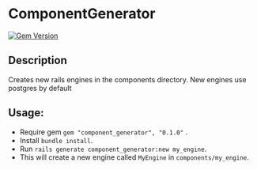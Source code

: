 # ComponentGenerator

[![Gem Version](https://badge.fury.io/rb/component_generator.svg)](http://badge.fury.io/rb/component_generator)

## Description
Creates new rails engines in the components directory. New engines use postgres by default

## Usage:
- Require gem `gem "component_generator", "0.1.0"` .
- Install `bundle install`.
- Run `rails generate component_generator:new my_engine`.
- This will create a new engine called `MyEngine` in `components/my_engine`.